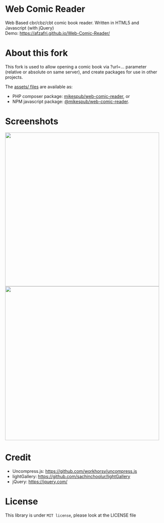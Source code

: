 # Web Comic Reader
Web Based cbr/cbz/cbt comic book reader. Written in HTML5 and Javascript (with jQuery) <br>
Demo: https://afzafri.github.io/Web-Comic-Reader/

# About this fork

This fork is used to allow opening a comic book via ?url=... parameter (relative or absolute on same server), and create packages for use in other projects.

The [assets/ files](assets/) are available as:
* PHP composer package: [mikespub/web-comic-reader](https://packagist.org/packages/mikespub/web-comic-reader), or
* NPM javascript package: [@mikespub/web-comic-reader](https://www.npmjs.com/package/@mikespub/web-comic-reader).

# Screenshots
<img src="https://cloud.githubusercontent.com/assets/14824387/25302185/e8353cee-276a-11e7-9e78-d58eac26b16f.png" width="500px"/><br>
<img src="https://cloud.githubusercontent.com/assets/14824387/25302186/eb8f0064-276a-11e7-9e1d-0f4dd7f7f5bd.png" width="500px"/><br>

# Credit
- Uncompress.js: https://github.com/workhorsy/uncompress.js
- lightGallery: https://github.com/sachinchoolur/lightGallery
- jQuery: https://jquery.com/

# License
This library is under ```MIT license```, please look at the LICENSE file

